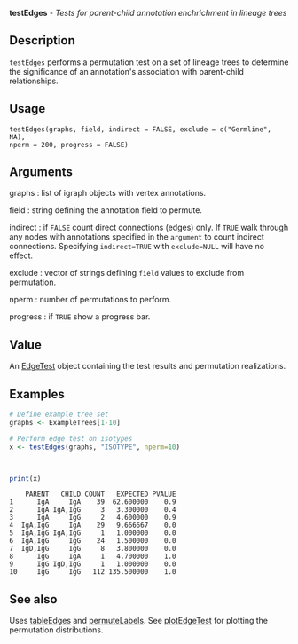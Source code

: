 





**testEdges** - *Tests for parent-child annotation enchrichment in lineage trees*

Description
--------------------

`testEdges` performs a permutation test on a set of lineage trees to determine
the significance of an annotation's association with parent-child relationships.


Usage
--------------------
```
testEdges(graphs, field, indirect = FALSE, exclude = c("Germline", NA),
nperm = 200, progress = FALSE)
```

Arguments
-------------------

graphs
:   list of igraph objects with vertex annotations.

field
:   string defining the annotation field to permute.

indirect
:   if `FALSE` count direct connections (edges) only. If 
`TRUE` walk through any nodes with annotations specified in 
the `argument` to count indirect connections. Specifying
`indirect=TRUE` with `exclude=NULL` will have no effect.

exclude
:   vector of strings defining `field` values to exclude from 
permutation.

nperm
:   number of permutations to perform.

progress
:   if `TRUE` show a progress bar.



Value
-------------------

An [EdgeTest](EdgeTest-class.md) object containing the test results and permutation
realizations.



Examples
-------------------

```R
# Define example tree set
graphs <- ExampleTrees[1-10]

# Perform edge test on isotypes
x <- testEdges(graphs, "ISOTYPE", nperm=10)

```


```


```


```R
print(x)
```


```
    PARENT   CHILD COUNT   EXPECTED PVALUE
1      IgA     IgA    39  62.600000    0.9
2      IgA IgA,IgG     3   3.300000    0.4
3      IgA     IgG     2   4.600000    0.9
4  IgA,IgG     IgA    29   9.666667    0.0
5  IgA,IgG IgA,IgG     1   1.000000    0.0
6  IgA,IgG     IgG    24   1.500000    0.0
7  IgD,IgG     IgG     8   3.800000    0.0
8      IgG     IgA     1   4.700000    1.0
9      IgG IgD,IgG     1   1.000000    0.0
10     IgG     IgG   112 135.500000    1.0

```



See also
-------------------

Uses [tableEdges](tableEdges.md) and [permuteLabels](permuteLabels.md). 
See [plotEdgeTest](plotEdgeTest.md) for plotting the permutation distributions.



